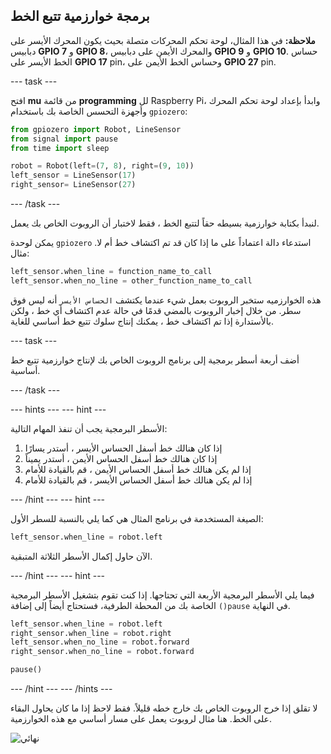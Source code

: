 ## برمجة خوارزمية تتبع الخط

**ملاحظة:** في هذا المثال، لوحة تحكم المحركات متصلة بحيث يكون المحرك الأيسر على دبابيس **GPIO 7** و **GPIO 8**، والمحرك الأيمن على دبابيس **GPIO 9** و **GPIO 10**. حساس الخط الأيسر على **GPIO 17** pin، وحساس الخط الأيمن على **GPIO 27** pin.

--- task ---

افتح **mu** من قائمة **programming** لل Raspberry Pi، وابدأ بإعداد لوحة تحكم المحرك وأجهزة التحسس الخاصة بك باستخدام `gpiozero`:

```python
from gpiozero import Robot, LineSensor
from signal import pause
from time import sleep

robot = Robot(left=(7, 8), right=(9, 10)) 
left_sensor = LineSensor(17)
right_sensor= LineSensor(27)
```

--- /task ---

لنبدأ بكتابة خوارزمية بسيطه حقاً لتتبع الخط ، فقط لاختبار أن الروبوت الخاص بك يعمل.

يمكن لوحدة `gpiozero` استدعاء دالة اعتماداً على ما إذا كان قد تم اكتشاف خط أم لا. مثال:

```python
left_sensor.when_line = function_name_to_call
left_sensor.when_no_line = other_function_name_to_call
```

هذه الخوارزميه ستخبر الروبوت بعمل شيء عندما يكتشف `الحساس الأيسر` أنه ليس فوق سطر. من خلال إخبار الروبوت بالمضي قدمًا في حالة عدم اكتشاف أي خط ، ولكن بالأستدارة إذا تم اكتشاف خط ، يمكنك إنتاج سلوك تتبع خط أساسي للغاية.

--- task ---

أضف أربعة أسطر برمجية إلى برنامج الروبوت الخاص بك لإنتاج خوارزمية تتبع خط أساسية.

--- /task ---

--- hints ---
 --- hint ---

الأسطر البرمجية يجب أن تنفذ المهام التالية:

1. إذا كان هنالك خط أسفل الحساس الأيسر ، أستدر يسارًا
2. إذا كان هنالك خط أسفل الحساس الأيمن ، أستدر يميناً
3. إذا لم يكن هنالك خط أسفل الحساس الأيمن ، قم بالقيادة للأمام
4. إذا لم يكن هنالك خط أسفل الحساس الأيسر ، قم بالقيادة للأمام

--- /hint --- --- hint ---

الصيغة المستخدمة في برنامج المثال هي كما يلي بالنسبة للسطر الأول:

```python
left_sensor.when_line = robot.left
```

الآن حاول إكمال الأسطر الثلاثة المتبقية.

--- /hint --- --- hint ---

فيما يلي الأسطر البرمجية الأربعة التي تحتاجها. إذا كنت تقوم بتشغيل الأسطر البرمجية الخاصة بك من المحطة الطرفية، فستحتاج أيضاً إلى إضافة `()pause` في النهاية.

```python
left_sensor.when_line = robot.left
right_sensor.when_line = robot.right
left_sensor.when_no_line = robot.forward
right_sensor.when_no_line = robot.forward

pause()
```

--- /hint --- --- /hints ---

لا تقلق إذا خرج الروبوت الخاص بك خارج خطه قليلاً. فقط لاحظ إذا ما كان يحاول البقاء على الخط. هنا مثال لروبوت يعمل على مسار أساسي مع هذه الخوارزمية.

![نهائي](images/final.gif)